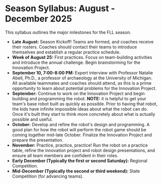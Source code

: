 # Season Syllabus: August - December 2025

This syllabus outlines the major milestones for the FLL season.

* **Late August:** Season Kickoff! Teams are formed, and coaches receive their rosters. Coaches should contact their teams to introduce themselves and establish a regular practice schedule.
* **Week of August 25:** First practices. Focus on team-building activities and introduce the annual challenge. Begin brainstorming for the Innovation Project.
* **September 10, 7:00-8:00 PM:** Expert interview with Professor Natalie Abell, Ph.D., a professor of archaeology at the University of Michigan. All available teammates and coaches should attend, as this is a prime opportunity to learn about potential problems for the Innovation Project.
* **September:** Continue to work on the Innovation Project and begin building and programming the robot. **NOTE:** it is helpful to get your team's base robot built as quickly as possible. Prior to having that robot, the kids have infinite impossible ideas about what the robot can do. Once it's built they start to think more concretely about what is actually possible and useful.
* **October:** Develop and refine the robot's design and programming. A good plan for how the robot will perform the robot game should be coming together mid-late October. Finalize the Innovation Project and prepare the presentation.
* **November:** Practice, practice, practice! Run the robot on a practice table, refine the innovation project and robot design presentations, and ensure all team members are confident in their roles.
* **Early December (Typically the first or second Saturday):** Regional Competition.
* **Mid-December (Typically the second or third weekend):** State Competition (for advancing teams).
